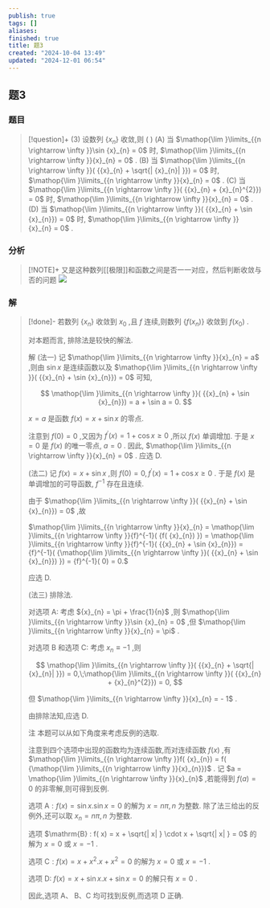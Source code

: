 ```yaml
---
publish: true
tags: []
aliases: 
finished: true
title: 题3
created: "2024-10-04 13:49"
updated: "2024-12-01 06:54"
---
```

## 题3
### 题目
> [!question]+
> (3) 设数列 $\{ {x}_{n}\}$ 收敛,则 ( )
> (A) 当 $\mathop{\lim }\limits_{{n \rightarrow \infty }}\sin {x}_{n} = 0$ 时, $\mathop{\lim }\limits_{{n \rightarrow \infty }}{x}_{n} = 0$ .
> (B) 当 $\mathop{\lim }\limits_{{n \rightarrow \infty }}( {{x}_{n} + \sqrt{| {x}_{n}| }}) = 0$ 时, $\mathop{\lim }\limits_{{n \rightarrow \infty }}{x}_{n} = 0$ .
> (C) 当 $\mathop{\lim }\limits_{{n \rightarrow \infty }}( {{x}_{n} + {x}_{n}^{2}}) = 0$ 时, $\mathop{\lim }\limits_{{n \rightarrow \infty }}{x}_{n} = 0$ .
> (D) 当 $\mathop{\lim }\limits_{{n \rightarrow \infty }}( {{x}_{n} + \sin {x}_{n}}) = 0$ 时, $\mathop{\lim }\limits_{{n \rightarrow \infty }}{x}_{n} = 0$ .
### 分析
> [!NOTE]+
> 又是这种数列[[极限]]和函数之间是否一一对应，然后判断收敛与否的问题
> ![](https://img.hwenyi.live/202411301259640.webp)
### 解
> [!done]-
> 若数列 $\{ {x}_{n}\}$ 收敛到 ${x}_{0}$ ,且 $f$ 连续,则数列 $\{ {f( {x}_{n}) }\}$ 收敛到 $f( {x}_{0})$ .
> 
> 对本题而言, 排除法是较快的解法.
> 
> 解 (法一) 记 $\mathop{\lim }\limits_{{n \rightarrow \infty }}{x}_{n} = a$ ,则由 $\sin x$ 是连续函数以及 $\mathop{\lim }\limits_{{n \rightarrow \infty }}( {{x}_{n} + \sin {x}_{n}}) = 0$ 可知,
> 
> $$
> \mathop{\lim }\limits_{{n \rightarrow \infty }}( {{x}_{n} + \sin {x}_{n}}) = a + \sin a = 0.
> $$
> 
> $x = a$ 是函数 $f( x) = x + \sin x$ 的零点.
> 
> 注意到 $f( 0) = 0$ ,又因为 ${f}^{\prime }( x) = 1 + \cos x \geq 0$ ,所以 $f( x)$ 单调增加. 于是 $x = 0$ 是 $f( x)$ 的唯一零点, $a = 0$ . 因此, $\mathop{\lim }\limits_{{n \rightarrow \infty }}{x}_{n} = 0$ . 应选 D.
> 
> (法二) 记 $f( x) = x + \sin x$ ,则 $f( 0) = 0,{f}^{\prime }( x) = 1 + \cos x \geq 0$ . 于是 $f( x)$ 是单调增加的可导函数, ${f}^{-1}$ 存在且连续.
> 
> 由于 $\mathop{\lim }\limits_{{n \rightarrow \infty }}( {{x}_{n} + \sin {x}_{n}}) = 0$ ,故
> 
> $\mathop{\lim }\limits_{{n \rightarrow \infty }}{x}_{n} = \mathop{\lim }\limits_{{n \rightarrow \infty }}{f}^{-1}( {f( {x}_{n}) }) = \mathop{\lim }\limits_{{n \rightarrow \infty }}{f}^{-1}( {{x}_{n} + \sin {x}_{n}}) = {f}^{-1}( {\mathop{\lim }\limits_{{n \rightarrow \infty }}( {{x}_{n} + \sin {x}_{n}}) }) = {f}^{-1}( 0) = 0.$
> 
> 应选 D.
> 
> (法三) 排除法.
> 
> 对选项 A: 考虑 ${x}_{n} = \pi + \frac{1}{n}$ ,则 $\mathop{\lim }\limits_{{n \rightarrow \infty }}\sin {x}_{n} = 0$ ,但 $\mathop{\lim }\limits_{{n \rightarrow \infty }}{x}_{n} = \pi$ .
> 
> 对选项 B 和选项 C: 考虑 ${x}_{n} \equiv - 1$ ,则
> 
> $$
> \mathop{\lim }\limits_{{n \rightarrow \infty }}( {{x}_{n} + \sqrt{| {x}_{n}| }}) = 0,\;\mathop{\lim }\limits_{{n \rightarrow \infty }}( {{x}_{n} + {x}_{n}^{2}}) = 0,
> $$
> 
> 但 $\mathop{\lim }\limits_{{n \rightarrow \infty }}{x}_{n} = - 1$ .
> 
> 由排除法知,应选 D.
> 
> 注 本题可以从如下角度来考虑反例的选取.
> 
> 注意到四个选项中出现的函数均为连续函数,而对连续函数 $f( x)$ ,有 $\mathop{\lim }\limits_{{n \rightarrow \infty }}f( {x}_{n}) = f( {\mathop{\lim }\limits_{{n \rightarrow \infty }}{x}_{n}})$ . 记 $a = \mathop{\lim }\limits_{{n \rightarrow \infty }}{x}_{n}$ ,若能得到 $f( a) = 0$ 的非零解,则可得到反例.
> 
> 选项 $\mathrm{A} : f( x) = \sin x.\sin x = 0$ 的解为 $x = {n\pi }, n$ 为整数. 除了法三给出的反例外,还可以取 ${x}_{n} = {n\pi }, n$ 为整数.
> 
> 选项 $\mathrm{B} : f( x) = x + \sqrt{| x| } \cdot x + \sqrt{| x| } = 0$ 的解为 $x = 0$ 或 $x = - 1$ .
> 
> 选项 $\mathrm{C} : f( x) = x + {x}^{2}.x + {x}^{2} = 0$ 的解为 $x = 0$ 或 $x = - 1$ .
> 
> 选项 D: $f( x) = x + \sin x.x + \sin x = 0$ 的解只有 $x = 0$ .
> 
> 因此,选项 $\mathrm{A}\text{、}\mathrm{\;B}\text{、}\mathrm{C}$ 均可找到反例,而选项 $\mathrm{D}$ 正确.